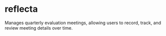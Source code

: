 # reflecta
Manages quarterly evaluation meetings, allowing users to record, track, and review meeting details over time.
